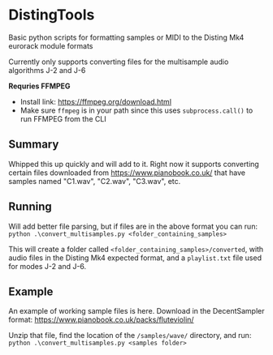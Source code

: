 # DistingTools
Basic python scripts for formatting samples or MIDI to the Disting Mk4 eurorack module formats

Currently only supports converting files for the multisample audio algorithms J-2 and J-6

**Requries FFMPEG**
- Install link: https://ffmpeg.org/download.html
- Make sure `ffmpeg` is in your path since this uses `subprocess.call()` to run FFMPEG from the CLI

## Summary
Whipped this up quickly and will add to it. Right now it supports converting certain files downloaded
from https://www.pianobook.co.uk/ that have samples named "C1.wav", "C2.wav", "C3.wav", etc. 

## Running
Will add better file parsing, but if files are in the above format you can run:
`python .\convert_multisamples.py <folder_containing_samples>`

This will create a folder called `<folder_containing_samples>/converted`, with audio files in the Disting Mk4 expected
format, and a `playlist.txt` file used for modes J-2 and J-6.

## Example
An example of working sample files is here. Download in the DecentSampler format: https://www.pianobook.co.uk/packs/fluteviolin/

Unzip that file, find the location of the `/samples/wave/` directory, and run:
`python .\convert_multisamples.py <samples folder>`
